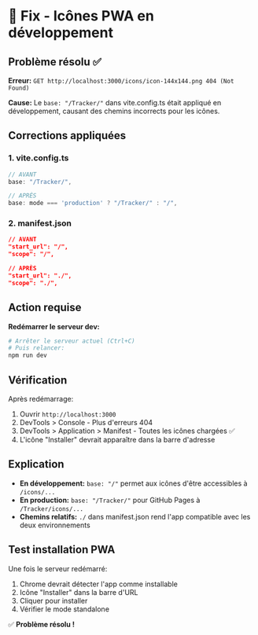 # 🔧 Fix - Icônes PWA en développement

## Problème résolu ✅

**Erreur:** `GET http://localhost:3000/icons/icon-144x144.png 404 (Not Found)`

**Cause:** Le `base: "/Tracker/"` dans vite.config.ts était appliqué en développement, causant des chemins incorrects pour les icônes.

## Corrections appliquées

### 1. vite.config.ts
```typescript
// AVANT
base: "/Tracker/",

// APRÈS
base: mode === 'production' ? "/Tracker/" : "/",
```

### 2. manifest.json
```json
// AVANT
"start_url": "/",
"scope": "/",

// APRÈS
"start_url": "./",
"scope": "./",
```

## Action requise

**Redémarrer le serveur dev:**

```bash
# Arrêter le serveur actuel (Ctrl+C)
# Puis relancer:
npm run dev
```

## Vérification

Après redémarrage:
1. Ouvrir `http://localhost:3000`
2. DevTools > Console - Plus d'erreurs 404
3. DevTools > Application > Manifest - Toutes les icônes chargées ✅
4. L'icône "Installer" devrait apparaître dans la barre d'adresse

## Explication

- **En développement:** `base: "/"` permet aux icônes d'être accessibles à `/icons/...`
- **En production:** `base: "/Tracker/"` pour GitHub Pages à `/Tracker/icons/...`
- **Chemins relatifs:** `./` dans manifest.json rend l'app compatible avec les deux environnements

## Test installation PWA

Une fois le serveur redémarré:
1. Chrome devrait détecter l'app comme installable
2. Icône "Installer" dans la barre d'URL
3. Cliquer pour installer
4. Vérifier le mode standalone

✅ **Problème résolu !**

